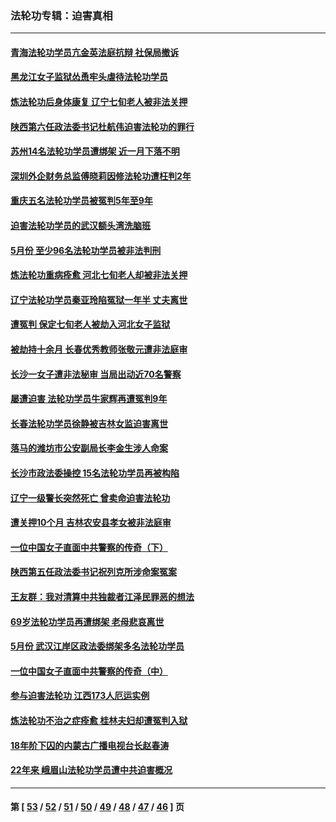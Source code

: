 ### 法轮功专辑：迫害真相
---
#### [青海法轮功学员亢金英法庭抗辩 社保局撤诉](../../pages/nf4379/n13009857.md?06100430) 
#### [黑龙江女子监狱怂恿牢头虐待法轮功学员](../../pages/nf4379/n13007918.md?06100430) 
#### [炼法轮功后身体康复 辽宁七旬老人被非法关押](../../pages/nf4379/n13007696.md?06100430) 
#### [陕西第六任政法委书记杜航伟迫害法轮功的罪行](../../pages/nf4379/n13005495.md?06100430) 
#### [苏州14名法轮功学员遭绑架 近一月下落不明](../../pages/nf4379/n13007209.md?06100430) 
#### [深圳外企财务总监傅晓莉因修法轮功遭枉判2年](../../pages/nf4379/n13004946.md?06100430) 
#### [重庆五名法轮功学员被冤判5年至9年](../../pages/nf4379/n13004833.md?06100430) 
#### [迫害法轮功学员的武汉额头湾洗脑班](../../pages/nf4379/n13003316.md?06100430) 
#### [5月份 至少96名法轮功学员被非法判刑](../../pages/nf4379/n13003083.md?06100430) 
#### [炼法轮功重病痊愈 河北七旬老人却被非法关押](../../pages/nf4379/n13002832.md?06100430) 
#### [辽宁法轮功学员秦亚玲陷冤狱一年半 丈夫离世](../../pages/nf4379/n12998985.md?06100430) 
#### [遭冤判 保定七旬老人被劫入河北女子监狱](../../pages/nf4379/n12999420.md?06100430) 
#### [被劫持十余月 长春优秀教师张敬元遭非法庭审](../../pages/nf4379/n12998678.md?06100430) 
#### [长沙一女子遭非法秘审 当局出动近70名警察](../../pages/nf4379/n12996085.md?06100430) 
#### [屡遭迫害 法轮功学员牛家辉再遭冤判9年](../../pages/nf4379/n12995918.md?06100430) 
#### [长春法轮功学员徐静被吉林女监迫害离世](../../pages/nf4379/n12996729.md?06100430) 
#### [落马的潍坊市公安副局长李金生涉人命案](../../pages/nf4379/n12993922.md?06100430) 
#### [长沙市政法委操控 15名法轮功学员再被构陷](../../pages/nf4379/n12993415.md?06100430) 
#### [辽宁一级警长突然死亡 曾卖命迫害法轮功](../../pages/nf4379/n12991582.md?06100430) 
#### [遭关押10个月 吉林农安县孝女被非法庭审](../../pages/nf4379/n12991125.md?06100430) 
#### [一位中国女子直面中共警察的传奇（下）](../../pages/nf4379/n12989706.md?06100430) 
#### [陕西第五任政法委书记祝列克所涉命案冤案](../../pages/nf4379/n12988803.md?06100430) 
#### [王友群：我对清算中共独裁者江泽民罪恶的想法](../../pages/nf4379/n12990272.md?06100430) 
#### [69岁法轮功学员再遭绑架 老母悲哀离世](../../pages/nf4379/n12988169.md?06100430) 
#### [5月份 武汉江岸区政法委绑架多名法轮功学员](../../pages/nf4379/n12988190.md?06100430) 
#### [一位中国女子直面中共警察的传奇（中）](../../pages/nf4379/n12987620.md?06100430) 
#### [参与迫害法轮功 江西173人厄运实例](../../pages/nf4379/n12986119.md?06100430) 
#### [炼法轮功不治之症痊愈 桂林夫妇却遭冤判入狱](../../pages/nf4379/n12985744.md?06100430) 
#### [18年阶下囚的内蒙古广播电视台长赵春涛](../../pages/nf4379/n12980249.md?06100430) 
#### [22年来 峨眉山法轮功学员遭中共迫害概况](../../pages/nf4379/n12974308.md?06100430) 

---
#### 第 [ [53](./53.md?06100430) / [52](./52.md?06100430) / [51](./51.md?06100430) / [50](./50.md?06100430) / [49](./49.md?06100430) / [48](./48.md?06100430) / [47](./47.md?06100430) / [46](./46.md?06100430) ] 页

